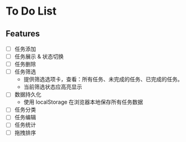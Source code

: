# To Do List

## Features

 - [ ] 任务添加
 - [ ] 任务展示 & 状态切换
 - [ ] 任务删除
 - [ ] 任务筛选
   - 提供筛选选项卡，查看：所有任务、未完成的任务、已完成的任务。
   - 当前筛选状态应高亮显示
 - [ ] 数据持久化
   - 使用 localStorage 在浏览器本地保存所有任务数据
 - [ ] 任务分类
 - [ ] 任务编辑
 - [ ] 任务统计
 - [ ] 拖拽排序